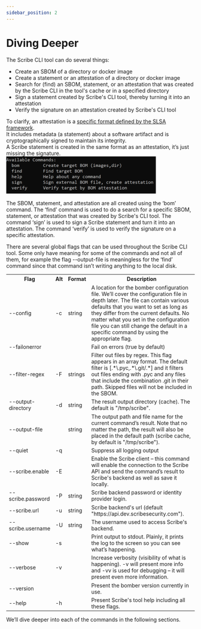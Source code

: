 ```yaml
---
sidebar_position: 2
---
```


# Diving Deeper

The Scribe CLI tool can do several things:

- Create an SBOM of a directory or docker image
- Create a statement or an attestation of a directory or docker image
- Search for (find) an SBOM, statement, or an attestation that was created by the Scribe CLI in the tool's cache or in a specified directory
- Sign a statement created by Scribe's CLI tool, thereby turning it into an attestation
- Verify the signature on an attestation created by Scribe's CLI tool

To clarify, an attestation is a <a href='https://github.com/slsa-framework/slsa/blob/main/controls/attestations.md'>specific format defined by the SLSA framework</a>.  
It includes metadata (a statement) about a software artifact and is cryptographically signed to maintain its integrity.  
A Scribe statement is created in the same format as an attestation, it’s just missing the signature.  
<img src='/static/img/cli/available_commands.png' alt='Available commands' width="400" />

The SBOM, statement, and attestation are all created using the ‘bom’ command.
The ‘find’ command is used to do a search for a specific SBOM, statement, or attestation that was created by Scribe's CLI tool.
The command ‘sign’ is used to sign a Scribe statement and turn it into an attestation.
The command ‘verify’ is used to verify the signature on a specific attestation.

There are several global flags that can be used throughout the Scribe CLI tool. Some only have meaning for some of the commands and not all of them, for example the flag --output-file is meaningless for the ‘find’ command since that command isn’t writing anything to the local disk.

<table>
  <tr>
    <th width='18%'>Flag</th>
    <th>Alt</th>
    <th>Format</th>
    <th>Description</th>
  </tr>
  <tr>
    <td>--config</td>
    <td>-c</td>
    <td>string</td>
    <td>A location for the bomber configuration file. We’ll cover the configuration file in depth later. The file can contain various defaults that you want to set as long as they differ from the current defaults. No matter what you set in the configuration file you can still change the default in a specific command by using the appropriate flag.</td>
  </tr>
  <tr>
    <td>--failonerror</td>
    <td></td>
    <td></td>
    <td>Fail on errors (true by default)</td>
  </tr>
  <tr>
    <td>--filter-regex</td>
    <td>-F</td>
    <td>strings</td>
    <td>Filter out files by regex. This flag appears in an array format. The default filter is [.*\.pyc,.*\.git/.*] and it filters out files ending with .pyc and any files that include the combination .git in their path. Skipped files will not be included in the SBOM.</td>
  </tr>
  <tr>
    <td>--output-directory</td>
    <td>-d</td>
    <td>string</td>
    <td>The result output directory (cache). The default is "/tmp/scribe".</td>
  </tr>
  <tr>
    <td>--output-file</td>
    <td></td>
    <td>string</td>
    <td>The output path and file name for the current command’s result. Note that no matter the path, the result will also be placed in the default path (scribe cache, by default is "/tmp/scribe").</td>
  </tr>
  <tr>
    <td>--quiet</td>
    <td>-q</td>
    <td></td>
    <td>Suppress all logging output</td>
  </tr>
  <tr>
    <td>--scribe.enable</td>
    <td>-E</td>
    <td></td>
    <td>Enable the Scribe client – this command will enable the connection to the Scribe API and send the command’s result to Scribe's backend as well as save it locally.</td>
  </tr>
  <tr>
    <td>--scribe.password</td>
    <td>-P</td>
    <td>string</td>
    <td>Scribe backend password or identity provider login.</td>
  </tr>
  <tr>
    <td>--scribe.url</td>
    <td>-u</td>
    <td>string</td>
    <td>Scribe backend's url (default "https://api.dev.scribesecurity.com").</td>
  </tr>
  <tr>
    <td>--scribe.username</td>
    <td>-U</td>
    <td>string</td>
    <td>The username used to access Scribe's backend.</td>
  </tr>
  <tr>
    <td>--show</td>
    <td>-s</td>
    <td></td>
    <td>Print output to stdout. Plainly, it prints the log to the screen so you can see what’s happening.</td>
  </tr>
  <tr>
    <td>--verbose</td>
    <td>-v</td>
    <td></td>
    <td>Increase verbosity (visibility of what is happening). -v will present more info and 
-vv is used for debugging – it will present even more information.</td>
  </tr>
  <tr>
    <td>--version</td>
    <td></td>
    <td></td>
    <td>Present the bomber version currently in use.</td>
  </tr>
  <tr>
    <td>--help</td>
    <td>-h</td>
    <td></td>
    <td>Present Scribe's tool help including all these flags.</td>
  </tr>
</table>  

We’ll dive deeper into each of the commands in the following sections.  

